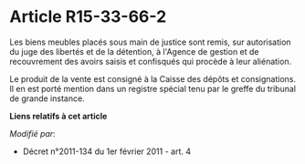 # Article R15-33-66-2

Les biens meubles placés sous main de justice sont remis, sur autorisation du juge des libertés et de la détention, à
l'Agence de gestion et de recouvrement des avoirs saisis et confisqués qui procède à leur aliénation.

Le produit de la vente est consigné à la Caisse des dépôts et consignations. Il en est porté mention dans un registre spécial
tenu par le greffe du tribunal de grande instance.

**Liens relatifs à cet article**

_Modifié par_:

  - Décret n°2011-134 du 1er février 2011 - art. 4
